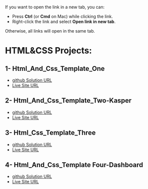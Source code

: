 If you want to open the link in a new tab, you can:

- Press **Ctrl** (or **Cmd** on Mac) while clicking the link.
- Right-click the link and select **Open link in new tab**.

Otherwise, all links will open in the same tab.

# HTML&CSS Projects:

## 1- Html_And_Css_Template_One

- <a href="https://github.com/olahasan/Html_And_Css_Template_One_1" target="_blank">github Solution URL</a>
- <a href="https://olahasan.github.io/Html_And_Css_Template_One_1/" target="_blank">Live Site URL</a>

## 2- Html_And_Css_Template_Two-Kasper

- <a href="https://github.com/olahasan/Html_And_Css_Template_Two-Kasper" target="_blank">github Solution URL</a>
- <a href="https://olahasan.github.io/Html_And_Css_Template_Two-Kasper/" target="_blank">Live Site URL</a>

## 3- Html_Css_Template_Three

- <a href="https://github.com/olahasan/Html_Css_Template_Three" target="_blank">github Solution URL</a>
- <a href="https://olahasan.github.io/Html_Css_Template_Three/" target="_blank">Live Site URL</a>

## 4- Html_And_Css_Template Four-Dashboard

- <a href="https://github.com/olahasan/Dashboard_HTML_CSS" target="_blank">github Solution URL</a>
- <a href="https://olahasan.github.io/Dashboard_HTML_CSS/" target="_blank">Live Site URL</a>

